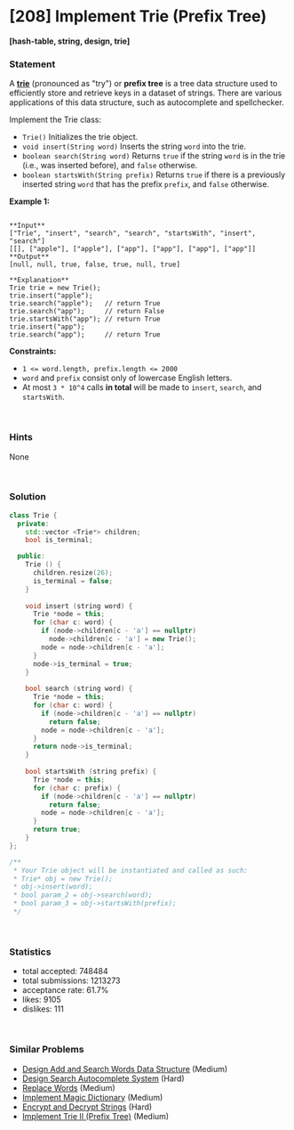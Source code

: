 # [208] Implement Trie (Prefix Tree)

**[hash-table, string, design, trie]**

### Statement

A [**trie**](https://en.wikipedia.org/wiki/Trie) (pronounced as "try") or **prefix tree** is a tree data structure used to efficiently store and retrieve keys in a dataset of strings. There are various applications of this data structure, such as autocomplete and spellchecker.

Implement the Trie class:

* `Trie()` Initializes the trie object.
* `void insert(String word)` Inserts the string `word` into the trie.
* `boolean search(String word)` Returns `true` if the string `word` is in the trie (i.e., was inserted before), and `false` otherwise.
* `boolean startsWith(String prefix)` Returns `true` if there is a previously inserted string `word` that has the prefix `prefix`, and `false` otherwise.


**Example 1:**

```

**Input**
["Trie", "insert", "search", "search", "startsWith", "insert", "search"]
[[], ["apple"], ["apple"], ["app"], ["app"], ["app"], ["app"]]
**Output**
[null, null, true, false, true, null, true]

**Explanation**
Trie trie = new Trie();
trie.insert("apple");
trie.search("apple");   // return True
trie.search("app");     // return False
trie.startsWith("app"); // return True
trie.insert("app");
trie.search("app");     // return True

```

**Constraints:**
* `1 <= word.length, prefix.length <= 2000`
* `word` and `prefix` consist only of lowercase English letters.
* At most `3 * 10^4` calls **in total** will be made to `insert`, `search`, and `startsWith`.


<br />

### Hints

None

<br />

### Solution

```cpp
class Trie {
  private:
    std::vector <Trie*> children;
    bool is_terminal;

  public:
    Trie () {
      children.resize(26);
      is_terminal = false;
    }
    
    void insert (string word) {
      Trie *node = this;
      for (char c: word) {
        if (node->children[c - 'a'] == nullptr)
          node->children[c - 'a'] = new Trie();
        node = node->children[c - 'a'];
      }
      node->is_terminal = true;
    }
    
    bool search (string word) {
      Trie *node = this;
      for (char c: word) {
        if (node->children[c - 'a'] == nullptr)
          return false;
        node = node->children[c - 'a'];
      }
      return node->is_terminal;
    }
    
    bool startsWith (string prefix) {
      Trie *node = this;
      for (char c: prefix) {
        if (node->children[c - 'a'] == nullptr)
          return false;
        node = node->children[c - 'a'];
      }
      return true;
    }
};

/**
 * Your Trie object will be instantiated and called as such:
 * Trie* obj = new Trie();
 * obj->insert(word);
 * bool param_2 = obj->search(word);
 * bool param_3 = obj->startsWith(prefix);
 */
```

<br />

### Statistics

- total accepted: 748484
- total submissions: 1213273
- acceptance rate: 61.7%
- likes: 9105
- dislikes: 111

<br />

### Similar Problems

- [Design Add and Search Words Data Structure](https://leetcode.com/problems/design-add-and-search-words-data-structure) (Medium)
- [Design Search Autocomplete System](https://leetcode.com/problems/design-search-autocomplete-system) (Hard)
- [Replace Words](https://leetcode.com/problems/replace-words) (Medium)
- [Implement Magic Dictionary](https://leetcode.com/problems/implement-magic-dictionary) (Medium)
- [Encrypt and Decrypt Strings](https://leetcode.com/problems/encrypt-and-decrypt-strings) (Hard)
- [Implement Trie II (Prefix Tree)](https://leetcode.com/problems/implement-trie-ii-prefix-tree) (Medium)
